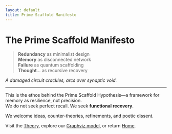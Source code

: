 ```yaml
---
layout: default
title: Prime Scaffold Manifesto
---
```


# The Prime Scaffold Manifesto

> **Redundancy** as minimalist design  
> **Memory** as disconnected network  
> **Failure** as quantum scaffolding  
> **Thought**… as recursive recovery  

*A damaged circuit crackles, arcs over synaptic void.*

---

This is the ethos behind the Prime Scaffold Hypothesis—a framework for memory as resilience, not precision.  
We do not seek perfect recall. 
We seek **functional recovery**.

We welcome ideas, counter-theories, refinements, and poetic dissent.

Visit the [Theory](theory.md), explore our [Graphviz model](graphviz/prime_diagram.svg), or return [Home](index.md).

